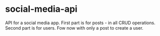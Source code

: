 # social-media-api
API for a social media app. First part is for posts - in all CRUD operations. Second part is for users. Fow now with only a post to create a user.
